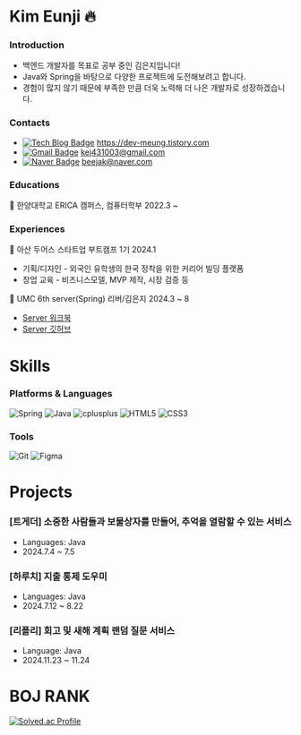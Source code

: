 # Kim Eunji 🔥
### Introduction
* 백엔드 개발자를 목표로 공부 중인 김은지입니다!
* Java와 Spring을 바탕으로 다양한 프로젝트에 도전해보려고 합니다.
* 경험이 많지 않기 때문에 부족한 만큼 더욱 노력해 더 나은 개발자로 성장하겠습니다.

### Contacts
* [![Tech Blog Badge](http://img.shields.io/badge/-Tech%20blog-FF3008?style=flat-square&logo=tistory&link=https://dev-meung.tistory.com/)](https://dev-meung.tistory.com/) https://dev-meung.tistory.com  
* [![Gmail Badge](https://img.shields.io/badge/Gmail-d14836?style=flat-square&logo=Gmail&logoColor=white&link=mailto:kej431003@gmail.com)](mailto:kej431003@gmail.com) kej431003@gmail.com  
* [![Naver Badge](https://img.shields.io/badge/Naver-03C75A?style=flat-square&logo=Naver&logoColor=white&link=mailto:beejak@naver.com)](mailto:beejak@naver.com) beejak@naver.com  

### Educations
🏫 한양대학교 ERICA 캠퍼스, 컴퓨터학부 2022.3 ~

### Experiences
🎯 아산 두어스 스타트업 부트캠프 1기 2024.1
* 기획/디자인 - 외국인 유학생의 한국 정착을 위한 커리어 빌딩 플랫폼
* 창업 교육 - 비즈니스모델, MVP 제작, 시장 검증 등
  
🐶 UMC 6th server(Spring) 리버/김은지 2024.3 ~ 8
* <a href="https://giant-pantydraco-698.notion.site/Server-07c0c853430b4ec8b145676ebb98724a?pvs=4">Server 워크북</a>  
* <a href="https://github.com/UMC-6th-ERICA-Server-Spring/SERVER-A.git">Server 깃허브</a>  

# Skills
### Platforms & Languages
<img alt="Spring" src ="https://img.shields.io/badge/Spring-6DB33F.svg?&style=flat-square&logo=Spring&logoColor=white"/> <img alt="Java" src ="https://img.shields.io/badge/Java-007396.svg?&style=flat-square&logo=Java&logoColor=white"/> <img alt="cplusplus" src ="https://img.shields.io/badge/C++-00599C.svg?&style=flat-square&logo=cplusplus&logoColor=white"/>
<img alt="HTML5" src ="https://img.shields.io/badge/HTML5-E34F26.svg?&style=flat-square&logo=HTML5&logoColor=white"/> <img alt="CSS3" src ="https://img.shields.io/badge/CSS3-1572B6.svg?&style=flat-square&logo=CSS3&logoColor=white"/>

### Tools
<img alt="Git" src ="https://img.shields.io/badge/Git-F05032.svg?&style=flat-square&logo=Git&logoColor=white"/> <img alt="Figma" src ="https://img.shields.io/badge/Figma-F24E1E.svg?&style=flat-square&logo=Figma&logoColor=white"/>

# Projects
### [트게더] 소중한 사람들과 보물상자를 만들어, 추억을 열람할 수 있는 서비스
* Languages: Java
* 2024.7.4 ~ 7.5

### [하루치] 지출 통제 도우미
* Languages: Java
* 2024.7.12 ~ 8.22

### [리플리] 회고 및 새해 계획 랜덤 질문 서비스
* Language: Java
* 2024.11.23 ~ 11.24

# BOJ RANK
[![Solved.ac Profile](http://mazassumnida.wtf/api/v2/generate_badge?boj=hcg0127)](https://solved.ac/hcg0127/)
